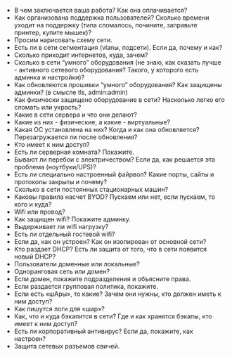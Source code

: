 
-   В чем заключается ваша работа? Как она оплачивается?
-   Как организована поддержка пользователей? Сколько времени уходит на  поддержку (типа сломалось, почините, заправьте принтер, купите мышек)?
-   Просим нарисовать схему сети.
-   Есть ли в сети сегментация (vlanы, подсети). Если да, почему и как?
-   Сколько приходит интернетов, куда, зачем?
-   Сколько в сети “умного” оборудования (не знаю, как сказать лучше -  активного сетевого оборудования? Такого, у которого есть админка и настройки)?
-   Как обновляются прошивки “умного” оборудования? Как защищены админки? (в смысле tls, admin:admin)
-   Как физически защищено оборудование в сети? Насколько легко его сломать или украсть?
-   Какие в сети сервера и что они делают?
-   Какие из них - физические, а какие - виртуальные?
-   Какая ОС установлена на них? Когда и как она обновляется?  Перезагружается ли после обновления?
-   Кто имеет к ним доступ?
-   Есть ли серверная комната? Покажите.
-   Бывают ли перебои с электричеством? Если да, как решается эта  проблема (ноутбуки/UPS)?
-   Есть ли специально настроенный файрвол? Какие порты, сайты и
  протоколы закрыты и почему?
-   Сколько в сети постоянных стационарных машин?
-   Каковы правила насчет BYOD? Пускаем или нет, если пускаем, то кого и куда?
-   Wifi или провод?
-   Как защищен wifi? Покажите админку.
-   Выдерживает ли wifi нагрузку?
-   Есть ли отдельный гостевой wifi?
-   Если да, как он устроен? Как он изолирован от основной сети?
-   Кто раздает DHCP? Есть ли защита от того, что в сети появится новый DHCP?
-   Пользователи доменные или локальные?
-   Одноранговая сеть или домен?
-   Если домен, покажите подразделения и объясните права.
-   Если раздается групповая политика, покажите.
-   Если есть «шАры», то какие? Зачем они нужны, кто должен иметь к ним  доступ?
-   Как пишутся логи для «шар»?
-   Как, что и куда бэкапится в сети? Где и как хранятся бэкапы, кто имеет к ним доступ?
-   Есть ли корпоративный антивирус? Если да, покажите, как настроен?
-   Защита сетевых разъемов свичей.
